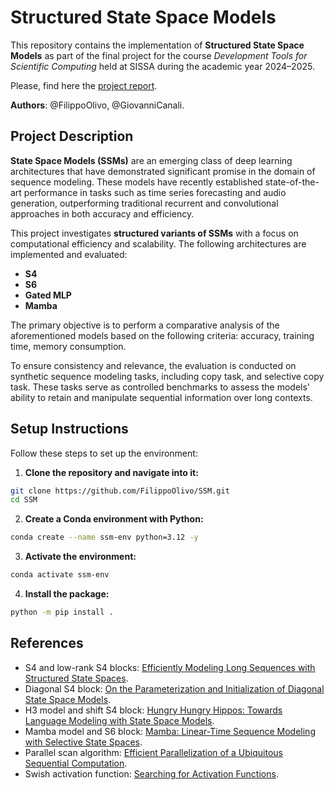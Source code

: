 # Structured State Space Models

This repository contains the implementation of **Structured State Space Models** as part of the final project for the course _Development Tools for Scientific Computing_ held at SISSA during the academic year 2024–2025.

Please, find here the [project report](report.md). 

**Authors**: @FilippoOlivo, @GiovanniCanali.

## Project Description

**State Space Models (SSMs)** are an emerging class of deep learning architectures that have demonstrated significant promise in the domain of sequence modeling. These models have recently established state-of-the-art performance in tasks such as time series forecasting and audio generation, outperforming traditional recurrent and convolutional approaches in both accuracy and efficiency.

This project investigates **structured variants of SSMs** with a focus on computational efficiency and scalability. The following architectures are implemented and evaluated:

- **S4**
- **S6**
- **Gated MLP**
- **Mamba**

The primary objective is to perform a comparative analysis of the aforementioned models based on the following criteria: accuracy, training time, memory consumption.

To ensure consistency and relevance, the evaluation is conducted on synthetic sequence modeling tasks, including
copy task, and selective copy task. These tasks serve as controlled benchmarks to assess the models' ability to retain and manipulate sequential information over long contexts.


## Setup Instructions

Follow these steps to set up the environment:

1. **Clone the repository and navigate into it:**

```bash
git clone https://github.com/FilippoOlivo/SSM.git
cd SSM
```

2. **Create a Conda environment with Python:**

```bash
conda create --name ssm-env python=3.12 -y
```

3. **Activate the environment:**

```bash
conda activate ssm-env
```

4. **Install the package:**

```bash
python -m pip install .
```

## References
- S4 and low-rank S4 blocks: [Efficiently Modeling Long Sequences with Structured State Spaces](https://doi.org/10.48550/arXiv.2111.00396).
- Diagonal S4 block: [On the Parameterization and Initialization of
Diagonal State Space Models](https://arxiv.org/pdf/2206.11893).
- H3 model and shift S4 block: [Hungry Hungry Hippos: Towards Language Modeling with State Space Models](https://doi.org/10.48550/arXiv.2212.14052).
- Mamba model and S6 block: [Mamba: Linear-Time Sequence Modeling with Selective State Spaces](https://doi.org/10.48550/arXiv.2312.00752).
- Parallel scan algorithm: [Efficient Parallelization of a Ubiquitous Sequential Computation](https://arxiv.org/abs/2311.06281).
- Swish activation function: [Searching for Activation Functions](https://doi.org/10.48550/arXiv.1710.05941).
